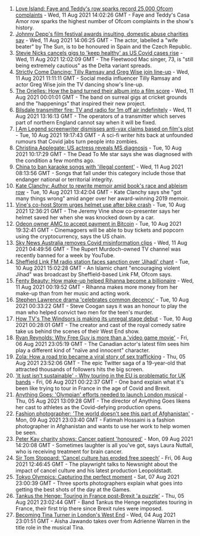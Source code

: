 1. [Love Island: Faye and Teddy's row sparks record 25,000 Ofcom complaints](https://www.bbc.co.uk/news/entertainment-arts-58162817) - Wed, 11 Aug 2021 14:02:26 GMT - Faye and Teddy's Casa Amor row sparks the highest number of Ofcom complaints in the show's history.
2. [Johnny Depp's film festival awards insulting, domestic abuse charities say](https://www.bbc.co.uk/news/entertainment-arts-58170506) - Wed, 11 Aug 2021 14:06:25 GMT - The actor, labelled a "wife beater" by The Sun, is to be honoured in Spain and the Czech Republic.
3. [Stevie Nicks cancels gigs to 'keep healthy' as US Covid cases rise](https://www.bbc.co.uk/news/entertainment-arts-58169510) - Wed, 11 Aug 2021 12:02:09 GMT - The Fleetwood Mac singer, 73, is "still being extremely cautious" as the Delta variant spreads.
4. [Strictly Come Dancing: Tilly Ramsay and Greg Wise join line-up](https://www.bbc.co.uk/news/entertainment-arts-58089932) - Wed, 11 Aug 2021 11:11:11 GMT - Social media influencer Tilly Ramsay and actor Greg Wise join the TV dancing show's line-up.
5. [The Orielles: How the band turned their album into a film score](https://www.bbc.co.uk/news/entertainment-arts-58083762) - Wed, 11 Aug 2021 00:01:01 GMT - The band on surreal gigs at cricket grounds and the "happenings" that inspired their new project.
6. [Bilsdale transmitter fire: TV and radio for 1m off air indefinitely](https://www.bbc.co.uk/news/uk-england-tees-58169501) - Wed, 11 Aug 2021 13:16:13 GMT - The operators of a transmitter which serves part of northern England cannot say when it will be fixed.
7. [I Am Legend screenwriter dismisses anti-vax claims based on film's plot](https://www.bbc.co.uk/news/entertainment-arts-58164833) - Tue, 10 Aug 2021 19:17:43 GMT - A sci-fi writer hits back at unfounded rumours that Covid jabs turn people into zombies.
8. [Christina Applegate: US actress reveals MS diagnosis](https://www.bbc.co.uk/news/entertainment-arts-58148105) - Tue, 10 Aug 2021 10:17:29 GMT - The Dead To Me star says she was diagnosed with the condition a few months ago.
9. [China to ban karaoke songs with 'illegal content'](https://www.bbc.co.uk/news/world-asia-china-58168638) - Wed, 11 Aug 2021 08:13:56 GMT - Songs that fall under this category include those that endanger national or territorial integrity.
10. [Kate Clanchy: Author to rewrite memoir amid book's race and ableism row](https://www.bbc.co.uk/news/entertainment-arts-58151144) - Tue, 10 Aug 2021 13:42:04 GMT - Kate Clanchy says she "got many things wrong" amid anger over her award-winning 2019 memoir.
11. [Vine's co-host Storm urges helmet use after bike crash](https://www.bbc.co.uk/news/entertainment-arts-58156994) - Tue, 10 Aug 2021 12:36:21 GMT - The Jeremy Vine show co-presenter says her helmet saved her when she was knocked down by a car.
12. [Odeon owner AMC to accept payment in Bitcoin](https://www.bbc.co.uk/news/business-58163914) - Tue, 10 Aug 2021 19:32:41 GMT - Cinemagoers will be able to buy tickets and popcorn using the cryptocurrency, says the US chain.
13. [Sky News Australia removes Covid misinformation clips](https://www.bbc.co.uk/news/world-australia-58168048) - Wed, 11 Aug 2021 04:49:56 GMT - The Rupert Murdoch-owned TV channel was recently banned for a week by YouTube.
14. [Sheffield Link FM radio station faces sanction over 'Jihadi' chant](https://www.bbc.co.uk/news/uk-england-south-yorkshire-58162579) - Tue, 10 Aug 2021 15:02:28 GMT - An Islamic chant "encouraging violent Jihad" was broadcast by Sheffield-based Link FM, Ofcom says.
15. [Fenty Beauty: How make-up helped Rihanna become a billionaire](https://www.bbc.co.uk/news/newsbeat-58084543) - Wed, 11 Aug 2021 00:19:52 GMT - Rihanna makes more money from her make-up than from her music and acting work.
16. [Stephen Lawrence drama 'celebrates common decency'](https://www.bbc.co.uk/news/entertainment-arts-58112588) - Tue, 10 Aug 2021 00:33:22 GMT - Steve Coogan says it was an honour to play the man who helped convict two men for the teen's murder.
17. [How TV's The Windsors is making its unregal stage debut](https://www.bbc.co.uk/news/entertainment-arts-58101586) - Tue, 10 Aug 2021 00:28:01 GMT - The creator and cast of the royal comedy satire take us behind the scenes of their West End show.
18. [Ryan Reynolds: Why Free Guy is more than a 'video game movie'](https://www.bbc.co.uk/news/entertainment-arts-58061823) - Fri, 06 Aug 2021 23:05:19 GMT - The Canadian actor's latest film sees him play a different kind of "naïve and innocent" character.
19. [Zola: How a road trip became a viral story of sex trafficking](https://www.bbc.co.uk/news/entertainment-arts-58016738) - Thu, 05 Aug 2021 23:52:06 GMT - The epic Twitter saga of a 19-year-old that attracted thousands of followers hits the big screen.
20. ['It just isn't sustainable' - Why touring in the EU is problematic for UK bands](https://www.bbc.co.uk/news/entertainment-arts-58006647) - Fri, 06 Aug 2021 00:22:37 GMT - One band explain what it's been like trying to tour in France in the age of Covid and Brexit.
21. [Anything Goes: 'Olympian' efforts needed to launch London musical](https://www.bbc.co.uk/news/entertainment-arts-58005674) - Thu, 05 Aug 2021 13:09:28 GMT - The director of Anything Goes likens her cast to athletes as the Covid-defying production opens.
22. [Fashion photographer: 'The world doesn't see this part of Afghanistan'](https://www.bbc.co.uk/news/world-asia-58147426) - Mon, 09 Aug 2021 23:03:40 GMT - Fatimah Hossaini is a fashion photographer in Afghanistan and wants to use her work to help women be seen.
23. [Peter Kay charity shows: Cancer patient 'honoured'](https://www.bbc.co.uk/news/uk-58144223) - Mon, 09 Aug 2021 14:20:08 GMT - Sometimes laughter is all you've got, says Laura Nuttall, who is receiving treatment for brain cancer.
24. [Sir Tom Stoppard: ‘Cancel culture has eroded free speech’](https://www.bbc.co.uk/news/entertainment-arts-58118789) - Fri, 06 Aug 2021 12:46:45 GMT - The playwright talks to Newsnight about the impact of cancel culture and his latest production Leopoldstadt.
25. [Tokyo Olympics: Capturing the perfect moment](https://www.bbc.co.uk/news/entertainment-arts-58115465) - Sat, 07 Aug 2021 23:00:39 GMT - Three sports photographers explain what goes into getting the best shots of the day at the Games.
26. [Tankus the Henge: Touring in France post-Brexit 'a puzzle'](https://www.bbc.co.uk/news/entertainment-arts-58063110) - Thu, 05 Aug 2021 23:02:44 GMT - Band Tankus the Henge negotiates touring in France, their first trip there since Brexit rules were imposed.
27. [Becoming Tina Turner in London's West End](https://www.bbc.co.uk/news/entertainment-arts-58017932) - Wed, 04 Aug 2021 23:01:51 GMT - Aisha Jawando takes over from Adrienne Warren in the title role in the musical Tina.
